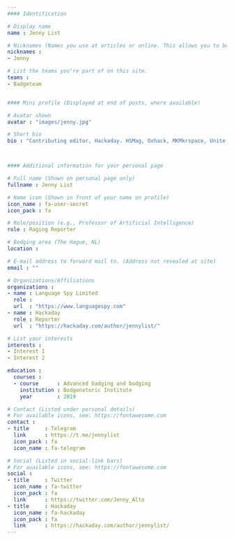 ```yaml
---
#### Identification

# Display name
name : Jenny List

# Nicknames (Names you use at articles or online. This allows you to be linked at articles.)
nicknames :
- Jenny

# List the teams you're part of on this site.
teams :
- Badgeteam


#### Mini profile (Displayed at end of posts, where available)

# Avatar shown
avatar : "images/jenny.jpg"

# Short bio
bio : "Contributing editor, Hackaday. HSMag, Oxhack, MKMkrspace, Unite, nGendr, Cidermaker, Dysgu Cymraeg yn araf. G7CKF, makes radio kits, Tall, She/'Er."



#### Additional information for your personal page

# Full name (Shown on personal page only)
fullname : Jenny List

# Name icon (Shown in front of your name on profile)
icon_name : fa-user-secret
icon_pack : fa

# Role/position (e.g., Professor of Artificial Intelligence)
role : Raging Reporter

# Bodging area (The Hague, NL)
location :

# E-mail address to forward mail to. (Address not revealed at site)
email : ""

# Organizations/Affiliations
organizations :
- name : Language Spy Limited
  role :
  url  : "https://www.languagespy.com"
- name : Hackaday
  role : Reporter
  url  : "https://hackaday.com/author/jennylist/"

# List your interests
interests :
- Interest 1
- Interest 2

education :
  courses :
  - course      : Advanced badging and bodging
    institution : Bodgenatoric Institute
    year        : 2019

# Contact (Listed under personal details)
# For available icons, see: https://fontawesome.com
contact :
- title     : Telegram
  link      : https://t.me/jennylist
  icon_pack : fa
  icon_name : fa-telegram

# Social (Listed in social-link bars)
# For available icons, see: https://fontawesome.com
social :
- title     : Twitter
  icon_name : fa-twitter
  icon_pack : fa
  link      : https://twitter.com/Jenny_Alto
- title     : Hackaday
  icon_name : fa-hackaday
  icon_pack : fa
  link      : https://hackaday.com/author/jennylist/
---
```

